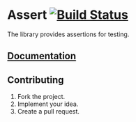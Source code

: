 # Assert [![Build Status][travis-svg]][travis-url]

The library provides assertions for testing.

## [Documentation][docs]

## Contributing

1. Fork the project.
2. Implement your idea.
3. Create a pull request.

[travis-svg]: https://travis-ci.org/stainless-steel/assert.svg?branch=master
[travis-url]: https://travis-ci.org/stainless-steel/assert
[docs]: https://stainless-steel.github.io/assert
